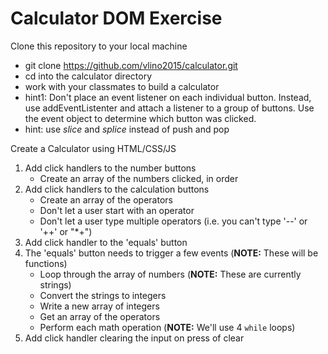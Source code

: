 # Calculator DOM Exercise

Clone this repository to your local machine
- git clone https://github.com/vlino2015/calculator.git 
- cd into the calculator directory
- work with your classmates to build a calculator
- hint1: Don't place an event listener on each individual button. Instead, use addEventListenter and attach a listener to a group of buttons.  Use the event object to determine which button was clicked.
- hint: use *slice* and *splice* instead of push and pop

Create a Calculator using HTML/CSS/JS

1. Add click handlers to the number buttons
   - Create an array of the numbers clicked, in order
1. Add click handlers to the calculation buttons
   - Create an array of the operators
   - Don't let a user start with an operator
   - Don't let a user type multiple operators (i.e. you can't type '--' or '++' or "\*+")
1. Add click handler to the 'equals' button
1. The 'equals' button needs to trigger a few events (**NOTE:** These will be functions)
   - Loop through the array of numbers (**NOTE:** These are currently strings)
   - Convert the strings to integers
   - Write a new array of integers
   - Get an array of the operators
   - Perform each math operation (**NOTE:** We'll use 4 `while` loops)
1. Add click handler clearing the input on press of clear


